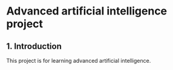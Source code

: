 # Advanced artificial intelligence project
## 1. Introduction
This project is for learning advanced artificial intelligence.
